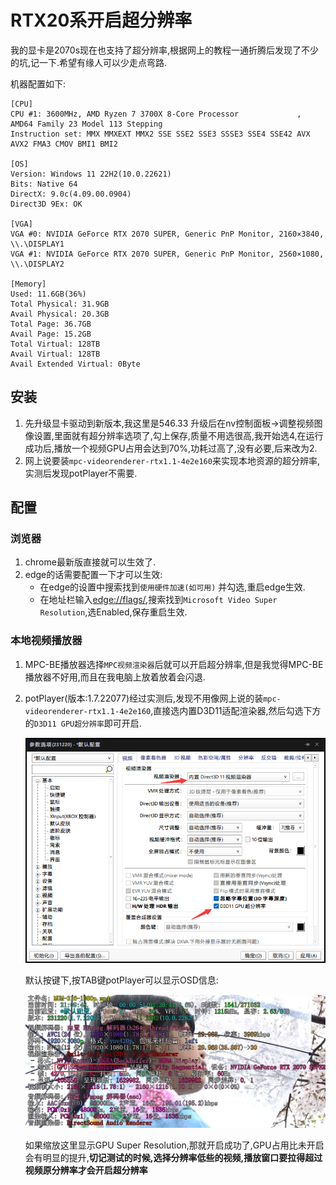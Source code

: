# RTX20系开启超分辨率

  我的显卡是2070s现在也支持了超分辨率,根据网上的教程一通折腾后发现了不少的坑,记一下.希望有缘人可以少走点弯路.

机器配置如下:

```text
[CPU]
CPU #1: 3600MHz, AMD Ryzen 7 3700X 8-Core Processor             , AMD64 Family 23 Model 113 Stepping 
Instruction set: MMX MMXEXT MMX2 SSE SSE2 SSE3 SSSE3 SSE4 SSE42 AVX AVX2 FMA3 CMOV BMI1 BMI2 

[OS]
Version: Windows 11 22H2(10.0.22621)
Bits: Native 64
DirectX: 9.0c(4.09.00.0904)
Direct3D 9Ex: OK

[VGA]
VGA #0: NVIDIA GeForce RTX 2070 SUPER, Generic PnP Monitor, 2160×3840, \\.\DISPLAY1
VGA #1: NVIDIA GeForce RTX 2070 SUPER, Generic PnP Monitor, 2560×1080, \\.\DISPLAY2

[Memory]
Used: 11.6GB(36%)
Total Physical: 31.9GB
Avail Physical: 20.3GB
Total Page: 36.7GB
Avail Page: 15.2GB
Total Virtual: 128TB
Avail Virtual: 128TB
Avail Extended Virtual: 0Byte

```

## 安装

1. 先升级显卡驱动到新版本,我这里是546.33 升级后在nv控制面板->调整视频图像设置,里面就有超分辨率选项了,勾上保存,质量不用选很高,我开始选4,在运行成功后,播放一个视频GPU占用会达到70%,功耗过高了,没有必要,后来改为2.
2. 网上说要装`mpc-videorenderer-rtx1.1-4e2e160`来实现本地资源的超分辨率,实测后发现potPlayer不需要.

## 配置

### 浏览器

1. chrome最新版直接就可以生效了.
2. edge的话需要配置一下才可以生效:
    - 在edge的设置中搜索找到`使用硬件加速(如可用)` 并勾选,重启edge生效.
    - 在地址栏输入[edge://flags/](edge://flags/),搜索找到`Microsoft Video Super Resolution`,选Enabled,保存重启生效.

### 本地视频播放器

1. MPC-BE播放器选择`MPC视频渲染器`后就可以开启超分辨率,但是我觉得MPC-BE播放器不好用,而且在我电脑上放着放着会闪退.

2. potPlayer(版本:1.7.22077)经过实测后,发现不用像网上说的装`mpc-videorenderer-rtx1.1-4e2e160`,直接选内置D3D11适配渲染器,然后勾选下方的`D3D11 GPU超分辨率`即可开启.

    ![image-20240110210814194](RTX20系开启超分辨率.assets/image-20240110210814194.png)

    默认按键下,按TAB键potPlayer可以显示OSD信息:

    ![image-20240110211032972](RTX20系开启超分辨率.assets/image-20240110211032972.jpg)

    如果缩放这里显示GPU Super Resolution,那就开启成功了,GPU占用比未开启会有明显的提升,**切记测试的时候,选择分辨率低些的视频,播放窗口要拉得超过视频原分辨率才会开启超分辨率**

